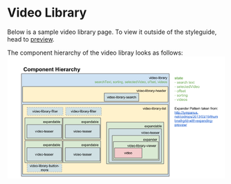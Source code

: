 # Video Library

Below is a sample video library page. To view it outside of the styleguide, head to [preview](/styleguide/pages/video-page/preview).

The component hierarchy of the video libray looks as follows:
![Image:](docs/component-hierarchy.png)
